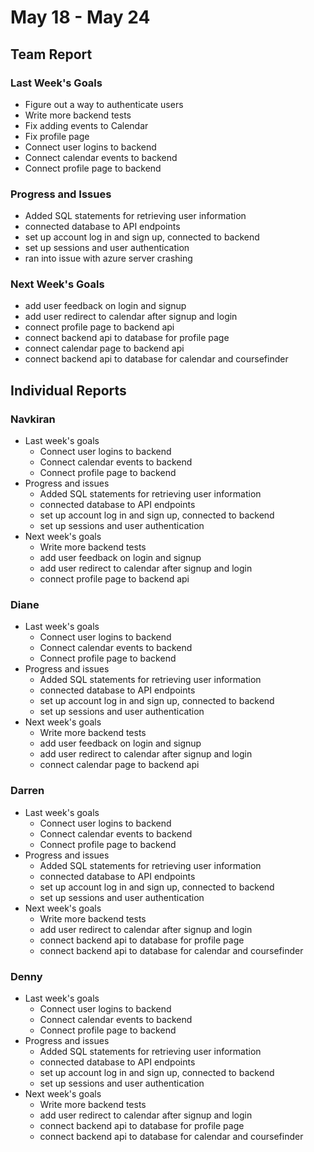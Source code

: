 # May 18 - May 24
## Team Report
### Last Week's Goals
- Figure out a way to authenticate users
- Write more backend tests
- Fix adding events to Calendar
- Fix profile page
- Connect user logins to backend
- Connect calendar events to backend
- Connect profile page to backend
### Progress and Issues
- Added SQL statements for retrieving user information
- connected database to API endpoints
- set up account log in and sign up, connected to backend
- set up sessions and user authentication
- ran into issue with azure server crashing
### Next Week's Goals
- add user feedback on login and signup
- add user redirect to calendar after signup and login
- connect profile page to backend api
- connect backend api to database for profile page
- connect calendar page to backend api
- connect backend api to database for calendar and coursefinder

## Individual Reports
### Navkiran
- Last week's goals
  - Connect user logins to backend
  - Connect calendar events to backend
  - Connect profile page to backend
- Progress and issues
  - Added SQL statements for retrieving user information
  - connected database to API endpoints
  - set up account log in and sign up, connected to backend
  - set up sessions and user authentication
- Next week's goals
  - Write more backend tests
  - add user feedback on login and signup
  - add user redirect to calendar after signup and login
  - connect profile page to backend api

### Diane
- Last week's goals
  - Connect user logins to backend
  - Connect calendar events to backend
  - Connect profile page to backend
- Progress and issues
  - Added SQL statements for retrieving user information
  - connected database to API endpoints
  - set up account log in and sign up, connected to backend
  - set up sessions and user authentication
- Next week's goals
  - Write more backend tests
  - add user feedback on login and signup
  - add user redirect to calendar after signup and login
  - connect calendar page to backend api

### Darren
- Last week's goals
  - Connect user logins to backend
  - Connect calendar events to backend
  - Connect profile page to backend
- Progress and issues
  - Added SQL statements for retrieving user information
  - connected database to API endpoints
  - set up account log in and sign up, connected to backend
  - set up sessions and user authentication
- Next week's goals
  - Write more backend tests
  - add user redirect to calendar after signup and login
  - connect backend api to database for profile page
  - connect backend api to database for calendar and coursefinder

### Denny
- Last week's goals
  - Connect user logins to backend
  - Connect calendar events to backend
  - Connect profile page to backend
- Progress and issues
  - Added SQL statements for retrieving user information
  - connected database to API endpoints
  - set up account log in and sign up, connected to backend
  - set up sessions and user authentication
- Next week's goals
  - Write more backend tests
  - add user redirect to calendar after signup and login
  - connect backend api to database for profile page
  - connect backend api to database for calendar and coursefinder

